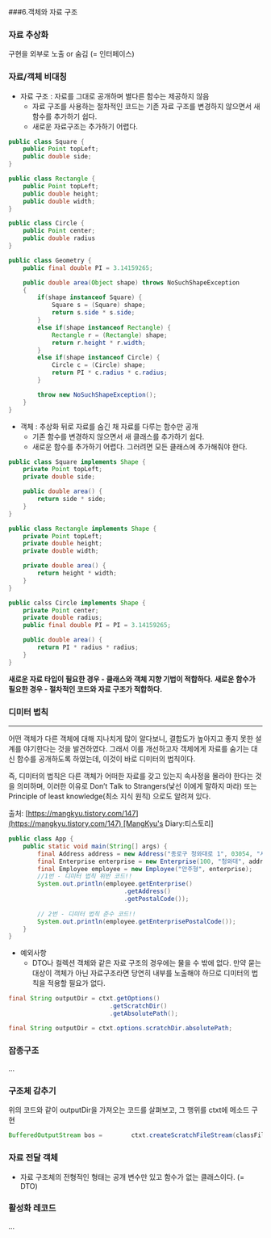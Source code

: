 ###6.객체와 자료 구조
### 자료 추상화
구현을 외부로 노출 or 숨김 (= 인터페이스)
### 자료/객체 비대칭
- 자료 구조 : 자료를 그대로 공개하며 별다른 함수는 제공하지 않음
	- 자료 구조를 사용하는 절차적인 코드는 기존 자료 구조를 변경하지 않으면서 새 함수를 추가하기 쉽다.
	- 새로운 자료구조는 추가하기 어렵다.
~~~JAVA
public class Square {
	public Point topLeft;
	public double side;
}

public class Rectangle {
	public Point topLeft;
	public double height;
	public double width;
}

public class Circle {
	public Point center;
	public double radius
}

public class Geometry {
	public final double PI = 3.14159265;

	public double area(Object shape) throws NoSuchShapeException
	{
		if(shape instanceof Square) {
			Square s = (Square) shape;
			return s.side * s.side;
		}
		else if(shape instanceof Rectangle) {
			Rectangle r = (Rectangle) shape;
			return r.height * r.width;
		}
		else if(shape instanceof Circle) {
			Circle c = (Circle) shape;
			return PI * c.radius * c.radius;
		}

		throw new NoSuchShapeException();
	}
}
~~~

- 객체 : 추상화 뒤로 자료를 숨긴 채 자료를 다루는 함수만 공개
	- 기존 함수를 변경하지 않으면서 새 클래스를 추가하기 쉽다.
	- 새로운 함수를 추가하기 어렵다. 그러려면 모든 클래스에 추가해줘야 한다.
~~~JAVA
public class Square implements Shape {
	private Point topLeft;
	private double side;

	public double area() {
		return side * side;
	}
}

public class Rectangle implements Shape {
	private Point topLeft;
	private double height;
	private double width;

	private double area() {
		return height * width;
	}
}

public calss Circle implements Shape {
	private Point center;
	private double radius;
	public final double PI = PI = 3.14159265;

	public double area() {
		return PI * radius * radius;
	}
}
~~~
**새로운 자료 타입이 필요한 경우 - 클래스와 객체 지향 기법이 적합하다.** 
**새로운 함수가 필요한 경우 - 절차적인 코드와 자료 구조가 적합하다.**

### 디미터 법칙
---

어떤 객체가 다른 객체에 대해 지나치게 많이 알다보니, 결합도가 높아지고 좋지 못한 설계를 야기한다는 것을 발견하였다. 그래서 이를 개선하고자 객체에게 자료를 숨기는 대신 함수를 공개하도록 하였는데, 이것이 바로 디미터의 법칙이다.

즉, 디미터의 법칙은 다른 객체가 어떠한 자료를 갖고 있는지 속사정을 몰라야 한다는 것을 의미하며, 이러한 이유로 Don’t Talk to Strangers(낯선 이에게 말하지 마라) 또는 Principle of least knowledge(최소 지식 원칙) 으로도 알려져 있다.

출처: [https://mangkyu.tistory.com/147](https://mangkyu.tistory.com/147) [MangKyu's Diary:티스토리]

~~~JAVA
public class App { 
	public static void main(String[] args) {
		final Address address = new Address("종로구 청와대로 1", 03054, "서울특별시");
		final Enterprise enterprise = new Enterprise(100, "청와대", address);
		final Employee employee = new Employee("안주형", enterprise);
		//1번 - 디미터 법칙 위반 코드!!
		System.out.println(employee.getEnterprise()
								.getAddress()
								.getPostalCode()); 
		
		// 2번 - 디미터 법칙 준수 코드!!
		System.out.println(employee.getEnterprisePostalCode()); 
	} 
}
 ~~~
 - 예외사항
	- DTO나 컬렉션 객체와 같은 자료 구조의 경우에는 물을 수 밖에 없다. 만약 묻는 대상이 객체가 아닌 자료구조라면 당연히 내부를 노출해야 하므로 디미터의 법칙을 적용할 필요가 없다.

~~~JAVA
final String outputDir = ctxt.getOptions()
							.getScratchDir()
							.getAbsolutePath();

final String outputDir = ctxt.options.scratchDir.absolutePath;
~~~

### 잡종구조
...

### 구조체 감추기
위의 코드와 같이 outputDir을 가져오는 코드를 살펴보고, 그 행위를 ctxt에 메소드 구현
~~~JAVA
BufferedOutputStream bos =        ctxt.createScratchFileStream(classFileName);
~~~

### 자료 전달 객체
- 자료 구조체의 전형적인 형태는 공개 변수만 있고 함수가 없는 클래스이다. (= DTO)

### 활성화 레코드
...